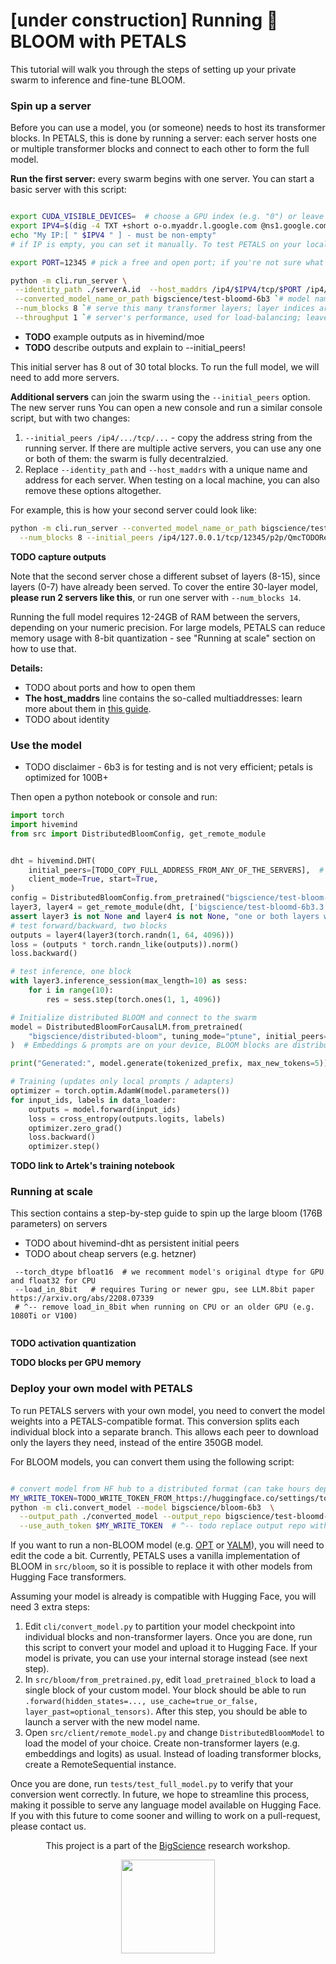 # [under construction] Running 🌸BLOOM with PETALS

This tutorial will walk you through the steps of setting up your private swarm to inference and fine-tune BLOOM.


### Spin up a server

Before you can use a model, you (or someone) needs to host its transformer blocks. In PETALS, this is done by running a
server: each server hosts one or multiple transformer blocks and connect to each other to form the full model. 

__Run the first server:__ every swarm begins with one server. You can start a basic server with this script:

```bash

export CUDA_VISIBLE_DEVICES=  # choose a GPU index (e.g. "0") or leave blank to run on CPU 
export IPV4=$(dig -4 TXT +short o-o.myaddr.l.google.com @ns1.google.com |  tr -d '"')
echo "My IP:[ " $IPV4 " ] - must be non-empty"
# if IP is empty, you can set it manually. To test PETALS on your local machine, export IPV4=127.0.0.1

export PORT=12345 # pick a free and open port; if you're not sure what it means, please see the "Details" section below

python -m cli.run_server \
 --identity_path ./serverA.id  --host_maddrs /ip4/$IPV4/tcp/$PORT /ip4/$IPV4/udp/6789/$PORT \
 --converted_model_name_or_path bigscience/test-bloomd-6b3 `# model name on huggingface hub; must be converted first` \
 --num_blocks 8 `# serve this many transformer layers; layer indices are determined automatically` \
 --throughput 1 `# server's performance, used for load-balancing; leave blank to auto-detect with speedtest`
```

* __TODO__ example outputs as in hivemind/moe
* __TODO__ describe outputs and explain to --initial_peers!

This initial server has 8 out of 30 total blocks. To run the full model, we will need to add more servers.

__Additional servers__ can join the swarm using the ```--initial_peers``` option. The new server runs 
You can open a new console and run a similar console script, but with two changes:

1. ```--initial_peers /ip4/.../tcp/...``` - copy the address string from the running server.
  If there are multiple active servers, you can use any one or both of them: the swarm is fully decentralzied.
2. Replace ```--identity_path``` and ```--host_maddrs``` with a unique name and address for each server. When testing 
  on a local machine, you can also remove these options altogether.

For example, this is how your second server could look like:

```bash
python -m cli.run_server --converted_model_name_or_path bigscience/test-bloomd-6b3 \
  --num_blocks 8 --initial_peers /ip4/127.0.0.1/tcp/12345/p2p/QmcTODOReplaceThisWithTheActualAddressOfAnotherServer
```

__TODO capture outputs__

Note that the second server chose a different subset of layers (8-15), since layers (0-7) have already been served.
To cover the entire 30-layer model, __please run 2 servers like this__, or run one server with `--num_blocks 14`. 

Running the full model requires 12-24GB of RAM between the servers, depending on your numeric precision.
For large models, PETALS can reduce memory usage with 8-bit quantization - see "Running at scale" section on how to use that.


__Details:__
* TODO about ports and how to open them
* __The host_maddrs__ line contains the so-called multiaddresses: learn more about them in [this guide](https://docs.libp2p.io/concepts/addressing/).
* TODO about identity


### Use the model

* TODO disclaimer - 6b3 is for testing and is not very efficient; petals is optimized for 100B+
 
Then open a python notebook or console and run:
```python
import torch
import hivemind
from src import DistributedBloomConfig, get_remote_module


dht = hivemind.DHT(
    initial_peers=[TODO_COPY_FULL_ADDRESS_FROM_ANY_OF_THE_SERVERS],  # e.g. /ip4/127.0.0.1/...
    client_mode=True, start=True,
)
config = DistributedBloomConfig.from_pretrained("bigscience/test-bloom-6b3")
layer3, layer4 = get_remote_module(dht, ['bigscience/test-bloomd-6b3.3', 'bigscience/test-bloomd-6b3.4'], config)
assert layer3 is not None and layer4 is not None, "one or both layers were not found in DHT"
# test forward/backward, two blocks
outputs = layer4(layer3(torch.randn(1, 64, 4096)))
loss = (outputs * torch.randn_like(outputs)).norm()
loss.backward()

# test inference, one block
with layer3.inference_session(max_length=10) as sess:
    for i in range(10):
        res = sess.step(torch.ones(1, 1, 4096))
```


```python
# Initialize distributed BLOOM and connect to the swarm
model = DistributedBloomForCausalLM.from_pretrained(
    "bigscience/distributed-bloom", tuning_mode="ptune", initial_peers=SEE_BELOW
)  # Embeddings & prompts are on your device, BLOOM blocks are distributed

print("Generated:", model.generate(tokenized_prefix, max_new_tokens=5))

# Training (updates only local prompts / adapters)
optimizer = torch.optim.AdamW(model.parameters())
for input_ids, labels in data_loader:
    outputs = model.forward(input_ids)
    loss = cross_entropy(outputs.logits, labels)
    optimizer.zero_grad()
    loss.backward()
    optimizer.step()
```

__TODO link to Artek's training notebook__

### Running at scale

This section contains a step-by-step guide to spin up the large bloom (176B parameters) on servers

- TODO about hivemind-dht as persistent initial peers  
- TODO about cheap servers (e.g. hetzner)
```
 --torch_dtype bfloat16  # we recomment model's original dtype for GPU and float32 for CPU
 --load_in_8bit   # requires Turing or newer gpu, see LLM.8bit paper https://arxiv.org/abs/2208.07339
 # ^-- remove load_in_8bit when running on CPU or an older GPU (e.g. 1080Ti or V100)
 
```
__TODO activation quantization__

__TODO blocks per GPU memory__



### Deploy your own model with PETALS 

To run PETALS servers with your own model, you need to convert the model weights into a PETALS-compatible format.
This conversion splits each individual block into a separate branch. This allows each peer to download only the
layers they need, instead of the entire 350GB model.

For BLOOM models, you can convert them using the following script:
```bash

# convert model from HF hub to a distributed format (can take hours depending on your connection!)
MY_WRITE_TOKEN=TODO_WRITE_TOKEN_FROM_https://huggingface.co/settings/token
python -m cli.convert_model --model bigscience/bloom-6b3  \
  --output_path ./converted_model --output_repo bigscience/test-bloomd-6b3 \
  --use_auth_token $MY_WRITE_TOKEN  # ^-- todo replace output repo with something you have access to
```

If you want to run a non-BLOOM model (e.g. [OPT](https://arxiv.org/abs/2205.01068) or [YALM](https://github.com/yandex/YaLM-100B)),
you will need to edit the code a bit.
Currently, PETALS uses a vanilla implementation of BLOOM in `src/bloom`, so it is possible to replace it with other models from Hugging Face transformers. 

Assuming your model is already is compatible with Hugging Face, you will need 3 extra steps:

1. Edit `cli/convert_model.py` to partition your model checkpoint into individual blocks and non-transformer layers.
   Once you are done, run this script to convert your model and upload it to Hugging Face. If your model is private,
   you can use your internal storage instead (see next step).
2. In `src/bloom/from_pretrained.py`, edit `load_pretrained_block` to load a single block of your custom model.
  Your block should be able to run `.forward(hidden_states=..., use_cache=true_or_false, layer_past=optional_tensors)`.
  After this step, you should be able to launch a server with the new model name.
3. Open `src/client/remote_model.py` and change `DistributedBloomModel` to load the model of your choice.
  Create non-transformer layers (e.g. embeddings and logits) as usual. Instead of loading transformer blocks,
  create a RemoteSequential instance. 

Once you are done, run `tests/test_full_model.py` to verify that your conversion went correctly.
In future, we hope to streamline this process, making it possible to serve any language model available on Hugging Face.
If you with this future to come sooner and willing to work on a pull-request, please contact us.



<p align="center">
    This project is a part of the <a href="https://bigscience.huggingface.co/">BigScience</a> research workshop.
</p>
<p align="center">
    <img src="https://petals.ml/bigscience.png" width="150">
</p>
